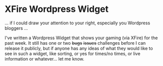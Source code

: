 # XFire Wordpress Widget

... if I could draw your attention to your right, especially you Wordpress bloggers ...

I've written a Wordpress Widget that shows your gaming (via XFire) for the past week. It still has one or two ~~bugs~~ ~~issues~~ challenges before I can release it publicly, but if anyone has any ideas of what they would like to see in such a widget, like sorting, or yes for times/no times, or live information or whatever... let me know.

